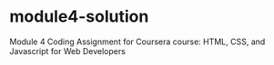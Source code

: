 # module4-solution
Module 4 Coding Assignment for Coursera course: HTML, CSS, and Javascript for Web Developers
